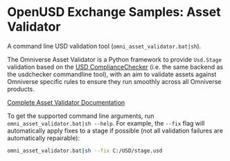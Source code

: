 # OpenUSD Exchange Samples: Asset Validator

A command line USD validation tool (`omni_asset_validator.bat|sh`).

The Omniverse Asset Validator is a Python framework to provide `Usd.Stage` validation based on the [USD ComplianceChecker](https://github.com/PixarAnimationStudios/OpenUSD/blob/release/pxr/usd/usdUtils/complianceChecker.py) (i.e. the same backend as the usdchecker commandline tool), with an aim to validate assets against Omniverse specific rules to ensure they run smoothly across all Omniverse products.

[Complete Asset Validator Documentation](https://docs.omniverse.nvidia.com/kit/docs/asset-validator/latest/index.html)

To get the supported command line arguments, run `omni_asset_validator.bat|sh --help`. For example, the `--fix` flag will automatically apply fixes to a stage if possible (not all validation failures are automatically repairable):

```bash
omni_asset_validator.bat|sh --fix C:/USD/stage.usd
```
